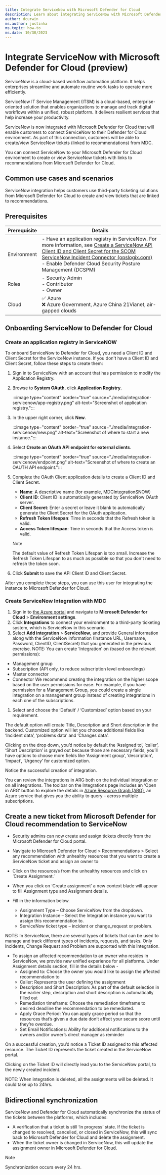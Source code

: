 ```yaml
---
title: Integrate ServiceNow with Microsoft Defender for Cloud
description: Learn about integrating ServiceNow with Microsoft Defender for Cloud to protect Azure, hybrid, and multicloud machines.
author: dcurwin
ms.author: justinha
ms.topic: how-to
ms.date: 10/30/2023
---
```


# Integrate ServiceNow with Microsoft Defender for Cloud (preview)

ServiceNow is a cloud-based workflow automation platform. It helps enterprises streamline and automate routine work tasks to operate more efficiently. 

ServiceNow IT Service Management (ITSM) is a cloud-based, enterprise-oriented solution that enables organizations to manage and track digital workflows within a unified, robust platform. It delivers resilient services that help increase your productivity.  

ServiceNow is now integrated with Microsoft Defender for Cloud that will enable customers to connect ServiceNow to their Defender for Cloud environment. As part of this connection, customers will be able to create/view ServiceNow tickets (linked to recommendations) from MDC.   

You can connect ServiceNow to your Microsoft Defender for Cloud environment to create or view ServiceNow tickets with links to recommendations from Microsoft Defender for Cloud. 

## Common use cases and scenarios

ServiceNow integration helps customers use third-party ticketing solutions from Microsoft Defender for Cloud to create and view tickets that are linked to recommendations. 

## Prerequisites

| Prerequisite | Details |
|--------------|---------|
| Environment  | - Have an application registry in ServiceNow. For more information, see [Create a ServiceNow API Client ID and Client Secret for the SCOM ServiceNow Incident Connector (opslogix.com)](https://www.opslogix.com/knowledgebase/servicenow/kb-create-a-servicenow-api-key-and-secret-for-the-scom-servicenow-incident-connector) <br>- Enable Defender Cloud Security Posture Management (DCSPM) |
| Roles  | - Security Admin<br>- Contributor<br>- Owner |
| Cloud  | &#x2705; Azure <br> &#10060; Azure Government, Azure China 21Vianet, air-gapped clouds |


## Onboarding ServiceNow to Defender for Cloud

### Create an application registry in ServiceNOW

To onboard ServiceNow to Defender for Cloud, you need a Client ID and Client Secret for the ServiceNow instance. If you don't have a Client ID and Client Secret, follow these steps 
to create them: 

1. Sign in to ServiceNow with an account that has permission to modify the Application Registry.
1. Browse to **System OAuth**, click **Application Registry**.

   :::image type="content" border="true" source="./media/integration-servicenow/app-registry.png" alt-text="Screenshot of application registry.":::

1. In the upper right corner, click **New**.

   :::image type="content" border="true" source="./media/integration-servicenow/new.png" alt-text="Screenshot of where to start a new instance.":::

1. Select **Create an OAuth API endpoint for external clients**.

   :::image type="content" border="true" source="./media/integration-servicenow/endpoint.png" alt-text="Screenshot of where to create an OAUTH API endpoint.":::

1. Complete the OAuth Client application details to create a Client ID and Client 
Secret.
   - **Name**: A descriptive name (for example, MDCIntegrationSNOW)
   - **Client ID**: Client ID is automatically generated by ServiceNow OAuth server.
   - **Client Secret**: Enter a secret or leave it blank to automatically generate the Client Secret for the OAuth application.
   - **Refresh Token lifespan**: Time in seconds that the Refresh token is valid. 
   - **Access Token lifespan**: Time in seconds that the Access token is valid.

   >[!NOTE]
   >The default value of Refresh Token Lifespan is too small. Increase the Refresh Token Lifespan to as much as possible so that you don't need to refresh the token soon.

1. Click **Submit** to save the API Client ID and Client Secret. 


After you complete these steps, you can use this user for integrating the instance to Microsoft Defender for Cloud.

### Create ServiceNow Integration with MDC

1. Sign in to [the Azure portal](https://aka.ms/integrations) and navigate to **Microsoft Defender for Cloud** > **Environment 
settings**.
1. Click **Integrations** to connect your environment to a third-party ticketing system, which is ServiceNow in this scenario.
1. Select **Add integration** > **ServiceNow**, and provide General information along with the ServiceNow information (Instance 
URL, Username, Password, ClientID, ClientSecret) that you generated in the previous exercise.
NOTE: You can create ‘Integration’ on (based on the relevant permissions): 
- Management group
- Subscription (API only, to reduce subscription level onboardings)
- Master connector
- Connector 
We recommend creating the integration on the higher scope based on the user permissions for ease. For example, if 
you have permission for a Management Group, you could create a single integration on a management group 
instead of creating integrations in each one of the subscriptions. 
1. Select and choose the ‘Default’ / ‘Customized’ option based on your requirement.

The default option will create Title, Description and Short description in the backend.
Customized option will let you choose additional fields like ‘Incident data’, ‘problems data’ and ‘Changes data’.

Clicking on the drop down, you’d notice by default the ‘Assigned to’, ‘caller’, ‘Short Description’ is grayed out because 
those are necessary fields, you’ll have options to choose more fields like ‘Assignment group’, ‘description’, ‘Impact’, 
‘Urgency’ for customized option.

Notice the successful creation of integration. 

You can review the integrations in ARG both on the individual integration or on all integrations. The toolbar on the 
Integrations page includes an ‘Open in ARG’ button to explore the details in [Azure Resource Graph (ARG)](/azure/governance/resource-graph/), an Azure 
service that gives you the ability to query – across multiple subscriptions.

## Create a new ticket from Microsoft Defender for Cloud recommendation to ServiceNow

- Security admins can now create and assign tickets directly from the Microsoft Defender for Cloud portal.
- Navigate to Microsoft Defender for Cloud > Recommendations > Select any recommendation with 
unhealthy resources that you want to create a ServiceNow ticket and assign an owner to 
- Click on the resource/s from the unhealthy resources and click on ‘Create Assignment.’

- When you click on ‘Create assignment’ a new context blade will appear to fill Assignment type and 
Assignment details. 
- Fill in the information below. 
  - Assignment Type – Choose ServiceNow from the dropdown.
  - Integration Instance – Select the Integration instance you want to assign this recommendation to.
  - ServiceNow ticket type – incident or change_request or problem.

NOTE: In ServiceNow, there are several types of tickets that can be used to manage and track different types of 
incidents, requests, and tasks. Only Incidents, Change Request and Problem are supported with this Integration. 

- To assign an affected recommendation to an owner who resides in ServiceNow, we provide new unified 
experience for all platforms. 
  Under Assignment details section, fill in the details below - 
  - Assigned to: Choose the owner you would like to assign the affected recommendation to 
  - Caller: Represents the user defining the assignment 
  - Description and Short Description: As part of the default selection in the earlier step, description 
and short description is automatically filled out 
  - Remediation timeframe: Choose the remediation timeframe to desired deadline the 
recommendation to be remediated. 
  - Apply Grace Period: You can apply grace period so that the resources that’s given a due date don’t 
affect your secure score until they’re overdue.
  - Set Email Notifications: Ability for additional notifications to the owners and/or owner’s direct 
manager as reminder


On a successful creation, you’d notice a Ticket ID assigned to this affected resource. The Ticket ID represents the 
ticket created in the ServiceNow portal.

Clicking on the Ticket ID will directly lead you to the ServiceNow portal, to the newly created incident.

NOTE: When integration is deleted, all the assignments will be deleted. It could take up to 24hrs. 

## Bidirectional synchronization  

ServiceNow and Defender for Cloud automatically synchronize the status of the tickets between the platforms, which includes:

- A verification that a ticket is still ‘in progress’ state. If the ticket is changed to resolved, cancelled, or closed in ServiceNow, this will sync back to Microsoft Defender for Cloud and delete the assignment.
- When the ticket owner is changed in ServiceNow, this will update the assignment owner in Microsoft Defender for Cloud. 

>[!NOTE]
>Synchronization occurs every 24 hrs.
